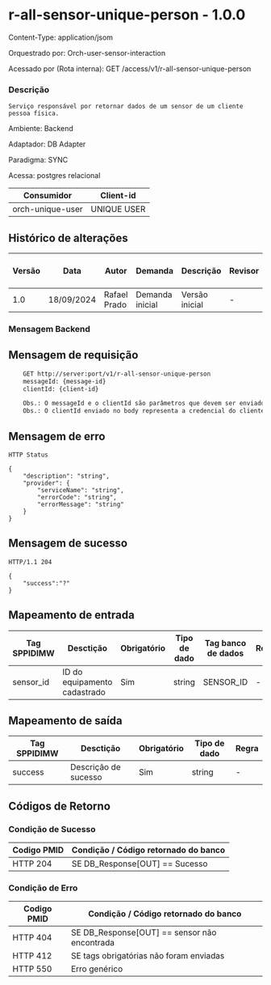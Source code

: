 # r-all-sensor-unique-person - 1.0.0

Content-Type: application/jsom

Orquestrado por: Orch-user-sensor-interaction

Acessado por (Rota interna): GET /access/v1/r-all-sensor-unique-person

### Descrição
    Serviço responsável por retornar dados de um sensor de um cliente pessoa física.

Ambiente: Backend

Adaptador: DB Adapter

Paradigma: SYNC

Acessa: postgres relacional

|    Consumidor    |  Client-id  | 
|------------------|-------------|
| orch-unique-user | UNIQUE USER |

## Histórico de alterações
| Versão |    Data    |     Autor    |     Demanda     |    Descrição   | Revisor | Entrega em UAT |
|--------|------------|--------------|-----------------|----------------|---------|----------------|
| 1.0    | 18/09/2024 | Rafael Prado | Demanda inicial | Versão inicial | -       | -              |

### Mensagem Backend

## Mensagem de requisição

```bash
    GET http://server:port/v1/r-all-sensor-unique-person
    messageId: {message-id}
    clientId: {client-id}

    Obs.: O messageId e o clientId são parâmetros que devem ser enviado no Header Http.
    Obs.: O clientId enviado no body representa a credencial do cliente.
```

## Mensagem de erro

```
HTTP Status

{
    "description": "string",
    "provider": {
        "serviceName": "string",
        "errorCode": "string",
        "errorMessage": "string"
    }
}
```

## Mensagem de sucesso

```
HTTP/1.1 204

{
    "success":"?"
}
```


## Mapeamento de entrada

|        Tag SPPIDIMW         |                  Desctição                 |     Obrigatório    |     Tipo de dado     |        Tag banco de dados       | Regra |
|-----------------------------|--------------------------------------------|--------------------|----------------------|---------------------------------|-------|
| sensor_id                   | ID do equipamento cadastrado               | Sim                |  string              |  SENSOR_ID                      | -     |


## Mapeamento de saída

|        Tag SPPIDIMW         |              Desctição             |     Obrigatório    |     Tipo de dado     |  Regra |
|-----------------------------|------------------------------------|--------------------|----------------------|--------|
| success                     | Descrição de sucesso               | Sim                |  string              |  -     |




## Códigos de Retorno
### Condição de Sucesso

| Codigo PMID | Condição / Código retornado do banco  |
|-------------|---------------------------------------|
| HTTP 204	  | SE DB_Response[OUT] == Sucesso        |

### Condição de Erro

| Codigo PMID |         Condição / Código retornado do banco          |
|-------------|-------------------------------------------------------|
| HTTP 404	  | SE DB_Response[OUT] == sensor não encontrada          |
| HTTP 412	  | SE tags obrigatórias não foram enviadas               |
| HTTP 550	  | Erro genérico                                         |



